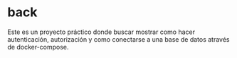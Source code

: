 # back

Este es un proyecto práctico donde buscar mostrar como hacer autenticación, autorización y como conectarse a una base de datos através de docker-compose. 
